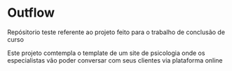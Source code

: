 # Outflow
Repósitorio teste referente ao projeto feito para o trabalho de conclusão de curso

Este projeto comtempla o template de um site de psicologia onde os especialistas vão poder conversar com seus clientes via plataforma online
